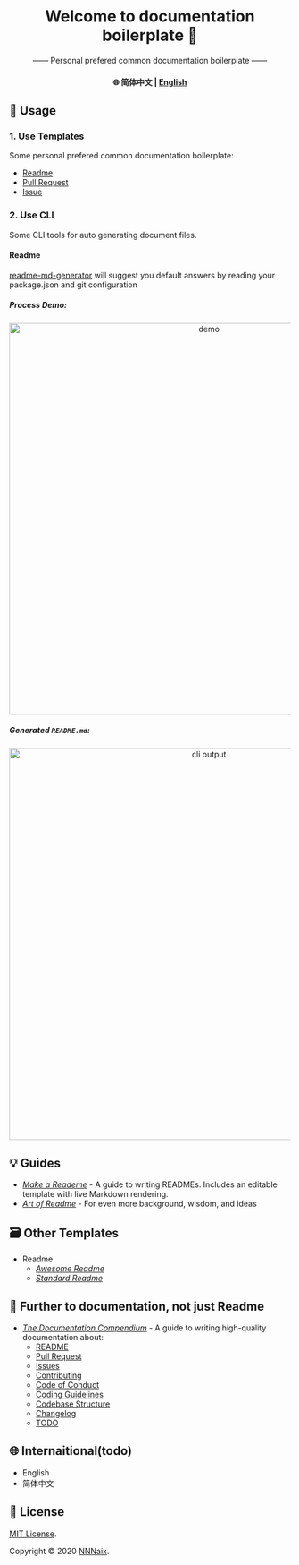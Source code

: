 <h1 align="center">Welcome to documentation boilerplate 👋</h1>


<p align="center">
   —— Personal prefered common documentation boilerplate ——
</p>

<h4 align="center"> 🌐 简体中文 | <a href="/README.md">English</a></h4>


## 🔨 Usage

### 1. Use Templates

Some personal prefered common documentation boilerplate:

- [Readme](/en/readme)
- [Pull Request](/en_template/pull_request)
- [Issue](/en/issue)

### 2. Use CLI

Some CLI tools for auto generating document files.

#### Readme

[readme-md-generator](https://github.com/kefranabg/readme-md-generator#readme) will suggest you default answers by reading your package.json and git configuration

##### Process Demo:

<p align="center">
<img width="700" align="center" src="https://user-images.githubusercontent.com/9840435/60266022-72a82400-98e7-11e9-9958-f9004c2f97e1.gif" alt="demo"/>
</p>

##### Generated `README.md`:
<p align="center">
  <img width="700" src="https://user-images.githubusercontent.com/9840435/60266090-9cf9e180-98e7-11e9-9cac-3afeec349bbc.jpg" alt="cli output"/>
</p>

## 💡 Guides

- [_Make a Reademe_](https://www.makeareadme.com/) - A guide to writing READMEs. Includes an editable template with live Markdown rendering.
- [_Art of Readme_](https://github.com/noffle/art-of-readme) - For even more background, wisdom, and ideas

## 🗃️ Other Templates

- Readme
  - [_Awesome Readme_](https://github.com/matiassingers/awesome-readme)
  - [_Standard Readme_](https://github.com/RichardLitt/standard-readme)

## 🎈 Further to documentation, not just Readme

- [_The Documentation Compendium_](https://github.com/kylelobo/The-Documentation-Compendium) - A guide to writing high-quality documentation about:
  - [README](https://github.com/kylelobo/The-Documentation-Compendium/blob/master/en/README_TEMPLATES)
  - [Pull Request](https://github.com/kylelobo/The-Documentation-Compendium/blob/master/en/PULL_REQUEST_TEMPLATE.md)
  - [Issues](https://github.com/kylelobo/The-Documentation-Compendium/blob/master/en/ISSUE_TEMPLATES)
  - [Contributing](https://github.com/kylelobo/The-Documentation-Compendium/blob/master/en/CONTRIBUTING.md)
  - [Code of Conduct](https://github.com/kylelobo/The-Documentation-Compendium/blob/master/en/CODE_OF_CONDUCT.md)
  - [Coding Guidelines](https://github.com/kylelobo/The-Documentation-Compendium/blob/master/en/CODING_GUIDELINES.md)
  - [Codebase Structure](https://github.com/kylelobo/The-Documentation-Compendium/blob/master/en/CODEBASE_STRUCTURE.md)
  - [Changelog](https://github.com/kylelobo/The-Documentation-Compendium/blob/master/en/CHANGELOG.md)
  - [TODO](https://github.com/kylelobo/The-Documentation-Compendium/blob/master/en/TODO.md)

## 🌐 Internaitional(todo)

- English
- 简体中文

## 📝 License

[MIT License](/LICENSE).

Copyright © 2020 [NNNaix](https://github.com/nnnaix).